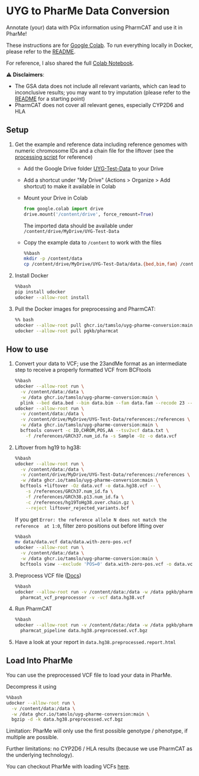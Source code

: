 # UYG to PharMe Data Conversion

Annotate (your) data with PGx information using PharmCAT and use it in PharMe!

These instructions are for [Google Colab](https://colab.research.google.com/).
To run everything locally in Docker, please refer to the [README](README.md).

For reference, I also shared the full
[Colab Notebook](https://colab.research.google.com/drive/1n7c5Lu19GOkRmvu_teYvXPuHTvl4ZNnY?usp=sharing).

⚠️ **Disclaimers**:

* The GSA data does not include all relevant variants, which can lead to inconclusive results; you may want to
  try imputation (please refer to the [README](README.md) for a starting point)
* PharmCAT does not cover all relevant genes, especially CYP2D6 and HLA

## Setup

1. Get the example and reference data including reference genomes with numeric
   chromosome IDs and a chain file for the liftover (see the
   [processing script](data/scripts/download_reference_data.sh) for reference)
   * Add the Google Drive folder
     [UYG-Test-Data](https://drive.google.com/drive/folders/1u4p47bVK1Tzxo6qHbNOM6FO5xQkpRqJG?usp=share_link)
     to your Drive
   * Add a shortcut under "My Drive" (Actions > Organize > Add shortcut) to make
     it available in Colab
   * Mount your Drive in Colab

     ```python
     from google.colab import drive
     drive.mount('/content/drive', force_remount=True)
     ```

     The imported data should be available under
     `/content/drive/MyDrive/UYG-Test-Data`
   * Copy the example data to `/content` to work with the files

     ```bash
     %%bash
     mkdir -p /content/data
     cp /content/drive/MyDrive/UYG-Test-Data/data.{bed,bim,fam} /content/data

2. Install Docker

   ```bash
   %%bash
   pip install udocker
   udocker --allow-root install
   ```

3. Pull the Docker images for preprocessing and PharmCAT:

   ```bash
   %% bash
   udocker --allow-root pull ghcr.io/tamslo/uyg-pharme-conversion:main
   udocker --allow-root pull pgkb/pharmcat
   ```

## How to use

1. Convert your data to VCF; use the 23andMe format as an intermediate step to
   receive a properly formatted VCF from BCFtools

     ```bash
     %%bash
     udocker --allow-root run \
       -v /content/data:/data \
       -w /data ghcr.io/tamslo/uyg-pharme-conversion:main \
       plink --bed data.bed --bim data.bim --fam data.fam --recode 23 --out data
     udocker --allow-root run \
       -v /content/data:/data \
       -v /content/drive/MyDrive/UYG-Test-Data/references:/references \
       -w /data ghcr.io/tamslo/uyg-pharme-conversion:main \
       bcftools convert -c ID,CHROM,POS,AA --tsv2vcf data.txt \
         -f /references/GRCh37.num_id.fa -s Sample -Oz -o data.vcf
     ```

2. Liftover from hg19 to hg38:

   ```bash
   %%bash
   udocker --allow-root run \
     -v /content/data:/data \
     -v /content/drive/MyDrive/UYG-Test-Data/references:/references \
     -w /data ghcr.io/tamslo/uyg-pharme-conversion:main \
     bcftools +liftover -Oz data.vcf -o data.hg38.vcf -- \
       -s /references/GRCh37.num_id.fa \
       -f /references/GRCh38.p13.num_id.fa \
       -c /references/hg19ToHg38.over.chain.gz \
       --reject liftover_rejected_variants.bcf
   ```

   If you get
   `Error: the reference allele N does not match the reference  at 1:0`,
   filter zero positions out before lifting over

   ```bash
   %%bash
   mv data/data.vcf data/data.with-zero-pos.vcf
   udocker --allow-root run \
     -v /content/data:/data \
     -w /data ghcr.io/tamslo/uyg-pharme-conversion:main \
     bcftools view --exclude 'POS=0' data.with-zero-pos.vcf -o data.vcf
   ```

3. Preprocess VCF file ([Docs](https://pharmcat.org/using/VCF-Preprocessor/))

     ```bash
     %%bash
     udocker --allow-root run -v /content/data:/data -w /data pgkb/pharmcat \
       pharmcat_vcf_preprocessor -v -vcf data.hg38.vcf
     ```

4. Run PharmCAT

     ```bash
     %%bash
     udocker --allow-root run -v /content/data:/data -w /data pgkb/pharmcat \
       pharmcat_pipeline data.hg38.preprocessed.vcf.bgz
     ```

5. Have a look at your report in `data.hg38.preprocessed.report.html`

## Load Into PharMe

You can use the preprocessed VCF file to load your data in PharMe.

Decompress it using

```bash
%%bash
udocker --allow-root run \
  -v /content/data:/data \
  -w /data ghcr.io/tamslo/uyg-pharme-conversion:main \
  bgzip -d -k data.hg38.preprocessed.vcf.bgz
```

Limitation: PharMe will only use the first possible genotype / phenotype, if
multiple are possible.

Further limitations: no CYP2D6 / HLA results (because we use PharmCAT as the
underlying technology).

You can checkout PharMe with loading VCFs
[here](https://github.com/hpi-dhc/PharMe/tree/vcf-testing-branch).

